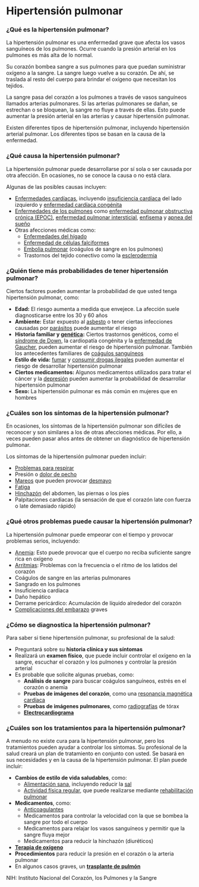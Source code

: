 Hipertensión pulmonar
=====================


### ¿Qué es la hipertensión pulmonar?


La hipertensión pulmonar es una enfermedad grave que afecta los vasos sanguíneos de los pulmones. Ocurre cuando la presión arterial en los pulmones es más alta de lo normal.


Su corazón bombea sangre a sus pulmones para que puedan suministrar oxígeno a la sangre. La sangre luego vuelve a su corazón. De ahí, se traslada al resto del cuerpo para brindar el oxígeno que necesitan los tejidos.


La sangre pasa del corazón a los pulmones a través de vasos sanguíneos llamados arterias pulmonares. Si las arterias pulmonares se dañan, se estrechan o se bloquean, la sangre no fluye a través de ellas. Esto puede aumentar la presión arterial en las arterias y causar hipertensión pulmonar.


Existen diferentes tipos de hipertensión pulmonar, incluyendo hipertensión arterial pulmonar. Los diferentes tipos se basan en la causa de la enfermedad.


### ¿Qué causa la hipertensión pulmonar?


La hipertensión pulmonar puede desarrollarse por sí sola o ser causada por otra afección. En ocasiones, no se conoce la causa o no está clara.


Algunas de las posibles causas incluyen:


* [Enfermedades cardíacas](https://medlineplus.gov/spanish/heartdiseases.html), incluyendo [insuficiencia cardíaca](https://medlineplus.gov/spanish/heartfailure.html) del lado izquierdo y [enfermedad cardíaca congénita](https://medlineplus.gov/spanish/congenitalheartdefects.html)
* [Enfermedades de los pulmones](https://medlineplus.gov/spanish/lungdiseases.html) como [enfermedad pulmonar obstructiva crónica (EPOC)](../spanish/copd.html), [enfermedad pulmonar intersticial](https://medlineplus.gov/spanish/interstitiallungdiseases.html), [enfisema](https://medlineplus.gov/spanish/emphysema.html) y [apnea del sueño](https://medlineplus.gov/spanish/sleepapnea.html)
* Otras afecciones médicas como:
	+ [Enfermedades del hígado](https://medlineplus.gov/spanish/liverdiseases.html)
	+ [Enfermedad de células falciformes](https://medlineplus.gov/spanish/sicklecelldisease.html)
	+ [Embolia pulmonar](https://medlineplus.gov/spanish/pulmonaryembolism.html) (coágulos de sangre en los pulmones)
	+ Trastornos del tejido conectivo como la [esclerodermia](https://medlineplus.gov/spanish/scleroderma.html)


### ¿Quién tiene más probabilidades de tener hipertensión pulmonar?


Ciertos factores pueden aumentar la probabilidad de que usted tenga hipertensión pulmonar, como:


* **Edad:** El riesgo aumenta a medida que envejece. La afección suele diagnosticarse entre los 30 y 60 años
* **Ambiente:** Estar expuesto al [asbesto](https://medlineplus.gov/spanish/asbestos.html) o tener ciertas infecciones causadas por [parásitos](https://medlineplus.gov/spanish/parasiticdiseases.html) puede aumentar el riesgo
* **Historia familiar y [genética](https://medlineplus.gov/spanish/geneticdisorders.html):** Ciertos trastornos genéticos, como el [síndrome de Down](https://medlineplus.gov/spanish/downsyndrome.html), la cardiopatía congénita y la [enfermedad de Gaucher](https://medlineplus.gov/spanish/gaucherdisease.html), pueden aumentar el riesgo de hipertensión pulmonar. También los antecedentes familiares de [coágulos sanguíneos](https://medlineplus.gov/spanish/bloodclots.html)
* **Estilo de vida:** [fumar](https://medlineplus.gov/spanish/smoking.html) y [consumir drogas ilegales](https://medlineplus.gov/spanish/druguseandaddiction.html) pueden aumentar el riesgo de desarrollar hipertensión pulmonar
* **Ciertos medicamentos:** Algunos medicamentos utilizados para tratar el cáncer y la [depresión](https://medlineplus.gov/spanish/depression.html) pueden aumentar la probabilidad de desarrollar hipertensión pulmonar
* **Sexo:** La hipertensión pulmonar es más común en mujeres que en hombres


### ¿Cuáles son los síntomas de la hipertensión pulmonar?


En ocasiones, los síntomas de la hipertensión pulmonar son difíciles de reconocer y son similares a los de otras afecciones médicas. Por ello, a veces pueden pasar años antes de obtener un diagnóstico de hipertensión pulmonar.


Los síntomas de la hipertensión pulmonar pueden incluir:


* [Problemas para respirar](https://medlineplus.gov/spanish/breathingproblems.html)
* Presión o [dolor de pecho](https://medlineplus.gov/spanish/chestpain.html)
* [Mareos](https://medlineplus.gov/spanish/dizzinessandvertigo.html) que pueden provocar [desmayo](https://medlineplus.gov/spanish/fainting.html)
* [Fatiga](https://medlineplus.gov/spanish/fatigue.html)
* [Hinchazón](https://medlineplus.gov/spanish/edema.html) del abdomen, las piernas o los pies
* Palpitaciones cardiacas (la sensación de que el corazón late con fuerza o late demasiado rápido)


### ¿Qué otros problemas puede causar la hipertensión pulmonar?


La hipertensión pulmonar puede empeorar con el tiempo y provocar problemas serios, incluyendo:


* [Anemia](https://medlineplus.gov/spanish/anemia.html): Esto puede provocar que el cuerpo no reciba suficiente sangre rica en oxígeno
* [Arritmias](https://medlineplus.gov/spanish/arrhythmia.html): Problemas con la frecuencia o el ritmo de los latidos del corazón
* Coágulos de sangre en las arterias pulmonares
* Sangrado en los pulmones
* Insuficiencia cardiaca
* Daño hepático
* Derrame pericárdico: Acumulación de líquido alrededor del corazón
* [Complicaciones del embarazo](https://medlineplus.gov/spanish/healthproblemsinpregnancy.html) graves


### ¿Cómo se diagnostica la hipertensión pulmonar?


Para saber si tiene hipertensión pulmonar, su profesional de la salud:


* Preguntará sobre su **historia clínica y sus síntomas**
* Realizará un **examen físico**, que puede incluir controlar el oxígeno en la sangre, escuchar el corazón y los pulmones y controlar la presión arterial
* Es probable que solicite algunas pruebas, como:
	+ **Análisis de sangre** para buscar coágulos sanguíneos, estrés en el corazón o anemia
	+ **Pruebas de imágenes del corazón**, como una [resonancia magnética cardíaca](https://medlineplus.gov/spanish/mriscans.html)
	+ **Pruebas de imágenes pulmonares**, como [radiografías](https://medlineplus.gov/spanish/xrays.html) de tórax
	+ **[Electrocardiograma](https://medlineplus.gov/spanish/pruebas-de-laboratorio/electrocardiograma/)**


### ¿Cuáles son los tratamientos para la hipertensión pulmonar?


A menudo no existe cura para la hipertensión pulmonar, pero los tratamientos pueden ayudar a controlar los síntomas. Su profesional de la salud creará un plan de tratamiento en conjunto con usted. Se basará en sus necesidades y en la causa de la hipertensión pulmonar. El plan puede incluir:


* **Cambios de estilo de vida saludables**, como:
	+ [Alimentación sana](https://medlineplus.gov/spanish/nutrition.html), incluyendo reducir la [sal](https://medlineplus.gov/spanish/sodium.html)
	+ [Actividad física regular](https://medlineplus.gov/spanish/howmuchexercisedoineed.html), que puede realizarse mediante [rehabilitación pulmonar](https://medlineplus.gov/spanish/pulmonaryrehabilitation.html)
* **Medicamentos**, como:
	+ [Anticoagulantes](https://medlineplus.gov/spanish/bloodthinners.html)
	+ Medicamentos para controlar la velocidad con la que se bombea la sangre por todo el cuerpo
	+ Medicamentos para relajar los vasos sanguíneos y permitir que la sangre fluya mejor
	+ Medicamentos para reducir la hinchazón (diuréticos)
* **[Terapia de oxígeno](https://medlineplus.gov/spanish/oxygentherapy.html)**
* **Procedimientos** para reducir la presión en el corazón o la arteria pulmonar
* En algunos casos graves, un **[trasplante de pulmón](https://medlineplus.gov/spanish/lungtransplantation.html)**


NIH: Instituto Nacional del Corazón, los Pulmones y la Sangre

